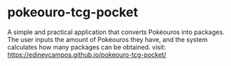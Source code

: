 # pokeouro-tcg-pocket
A simple and practical application that converts Pokéouros into packages. The user inputs the amount of Pokéouros they have, and the system calculates how many packages can be obtained.
visit: https://edineycampos.github.io/pokeouro-tcg-pocket/
